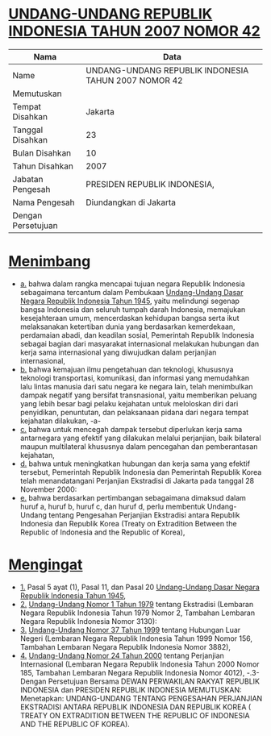# [UNDANG-UNDANG REPUBLIK INDONESIA TAHUN 2007 NOMOR 42](http://example.org/legal/document/uu/2007/42)

| Nama | Data |
| ------ | ----- |
|Name|UNDANG-UNDANG REPUBLIK INDONESIA TAHUN 2007 NOMOR 42|
|Memutuskan||
|Tempat Disahkan|Jakarta|
|Tanggal Disahkan|23|
|Bulan Disahkan|10|
|Tahun Disahkan|2007|
|Jabatan Pengesah|PRESIDEN REPUBLIK INDONESIA,|
|Nama Pengesah|Diundangkan di Jakarta|
|Dengan Persetujuan||
# [Menimbang](http://example.org/legal/document/uu/2007/42/menimbang)

* [a.](http://example.org/legal/document/uu/2007/42/menimbang/point/a) bahwa dalam rangka mencapai tujuan negara Republik Indonesia sebagaimana tercantum dalam Pembukaan [Undang-Undang Dasar Negara Republik Indonesia Tahun 1945](http://example.org/legal/document/uu), yaitu melindungi segenap bangsa Indonesia dan seluruh tumpah darah Indonesia, memajukan kesejahteraan umum, mencerdaskan kehidupan bangsa serta ikut melaksanakan ketertiban dunia yang berdasarkan kemerdekaan, perdamaian abadi, dan keadilan sosial, Pemerintah Republik Indonesia sebagai bagian dari masyarakat internasional melakukan hubungan dan kerja sama internasional yang diwujudkan dalam perjanjian internasional,
* [b.](http://example.org/legal/document/uu/2007/42/menimbang/point/b) bahwa kemajuan ilmu pengetahuan dan teknologi, khususnya teknologi transportasi, komunikasi, dan informasi yang memudahkan lalu lintas manusia dari satu negara ke negara lain, telah menimbulkan dampak negatif yang bersifat transnasional, yaitu memberikan peluang yang lebih besar bagi pelaku kejahatan untuk meloloskan diri dari penyidikan, penuntutan, dan pelaksanaan pidana dari negara tempat kejahatan dilakukan, -a-
* [c.](http://example.org/legal/document/uu/2007/42/menimbang/point/c) bahwa untuk mencegah dampak tersebut diperlukan kerja sama antarnegara yang efektif yang dilakukan melalui perjanjian, baik bilateral maupun multilateral khususnya dalam pencegahan dan pemberantasan kejahatan,
* [d.](http://example.org/legal/document/uu/2007/42/menimbang/point/d) bahwa untuk meningkatkan hubungan dan kerja sama yang efektif tersebut, Pemerintah Republik Indonesia dan Pemerintah Republik Korea telah menandatangani Perjanjian Ekstradisi di Jakarta pada tanggal 28 November 2000:
* [e.](http://example.org/legal/document/uu/2007/42/menimbang/point/e) bahwa berdasarkan pertimbangan sebagaimana dimaksud dalam huruf a, huruf b, huruf c, dan huruf d, perlu membentuk Undang-Undang tentang Pengesahan Perjanjian Ekstradisi antara Republik Indonesia dan Republik Korea (Treaty on Extradition Between the Republic of Indonesia and the Republic of Korea),
# [Mengingat](http://example.org/legal/document/uu/2007/42/mengingat)

* [1.](http://example.org/legal/document/uu/2007/42/mengingat/point/0001) Pasal 5 ayat (1), Pasal 11, dan Pasal 20 [Undang-Undang Dasar Negara Republik Indonesia Tahun 1945](http://example.org/legal/document/uu),
* [2.](http://example.org/legal/document/uu/2007/42/mengingat/point/0002) [Undang-Undang Nomor 1 Tahun 1979](http://example.org/legal/document/uu/1979/1) tentang Ekstradisi (Lembaran Negara Republik Indonesia Tahun 1979 Nomor 2, Tambahan Lembaran Negara Republik Indonesia Nomor 3130):
* [3.](http://example.org/legal/document/uu/2007/42/mengingat/point/0003) [Undang-Undang Nomor 37 Tahun 1999](http://example.org/legal/document/uu/1999/37) tentang Hubungan Luar Negeri (Lembaran Negara Republik Indonesia Tahun 1999 Nomor 156, Tambahan Lembaran Negara Republik Indonesia Nomor 3882),
* [4.](http://example.org/legal/document/uu/2007/42/mengingat/point/0004) [Undang-Undang Nomor 24 Tahun 2000](http://example.org/legal/document/uu/2000/24) tentang Perjanjian Internasional (Lembaran Negara Republik Indonesia Tahun 2000 Nomor 185, Tambahan Lembaran Negara Republik Indonesia Nomor 4012), -.3- Dengan Persetujuan Bersama DEWAN PERWAKILAN RAKYAT REPUBLIK INDONESIA dan PRESIDEN REPUBLIK INDONESIA MEMUTUSKAN: Menetapkan: UNDANG-UNDANG TENTANG PENGESAHAN PERJANJIAN EKSTRADISI ANTARA REPUBLIK INDONESIA DAN REPUBLIK KOREA ( TREATY ON EXTRADITION BETWEEN THE REPUBLIC OF INDONESIA AND THE REPUBLIC OF KOREA).